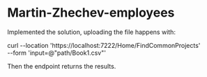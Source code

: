# Martin-Zhechev-employees

Implemented the solution, uploading the file happens with:

curl --location 'https://localhost:7222/Home/FindCommonProjects' \
--form 'input=@"path/Book1.csv"'

Then the endpoint returns the results.
